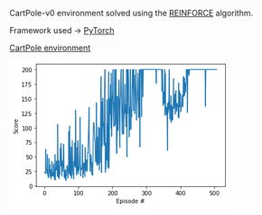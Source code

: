 CartPole-v0 environment solved using the [REINFORCE](https://people.cs.umass.edu/~barto/courses/cs687/williams92simple.pdf
) algorithm.

Framework used -> [PyTorch](https://pytorch.org/)

[CartPole environment](https://gym.openai.com/envs/CartPole-v0/)

![Training](https://github.com/escribano89/cartpole-REINFORCE/blob/main/results/figure.png)

